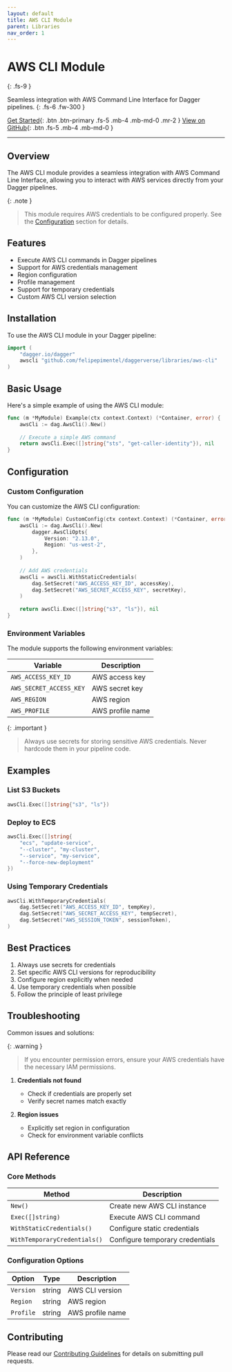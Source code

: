 ```yaml
---
layout: default
title: AWS CLI Module
parent: Libraries
nav_order: 1
---
```


# AWS CLI Module
{: .fs-9 }

Seamless integration with AWS Command Line Interface for Dagger pipelines.
{: .fs-6 .fw-300 }

[Get Started](#installation){: .btn .btn-primary .fs-5 .mb-4 .mb-md-0 .mr-2 }
[View on GitHub](https://github.com/felipepimentel/daggerverse/tree/main/aws-cli){: .btn .fs-5 .mb-4 .mb-md-0 }

---

## Overview

The AWS CLI module provides a seamless integration with AWS Command Line Interface, allowing you to interact with AWS services directly from your Dagger pipelines.

{: .note }
> This module requires AWS credentials to be configured properly. See the [Configuration](#configuration) section for details.

## Features

- Execute AWS CLI commands in Dagger pipelines
- Support for AWS credentials management
- Region configuration
- Profile management
- Support for temporary credentials
- Custom AWS CLI version selection

## Installation

To use the AWS CLI module in your Dagger pipeline:

```go
import (
    "dagger.io/dagger"
    awscli "github.com/felipepimentel/daggerverse/libraries/aws-cli"
)
```

## Basic Usage

Here's a simple example of using the AWS CLI module:

```go
func (m *MyModule) Example(ctx context.Context) (*Container, error) {
    awsCli := dag.AwsCli().New()
    
    // Execute a simple AWS command
    return awsCli.Exec([]string{"sts", "get-caller-identity"}), nil
}
```

## Configuration

### Custom Configuration

You can customize the AWS CLI configuration:

```go
func (m *MyModule) CustomConfig(ctx context.Context) (*Container, error) {
    awsCli := dag.AwsCli().New(
        dagger.AwsCliOpts{
            Version: "2.13.0",
            Region: "us-west-2",
        },
    )
    
    // Add AWS credentials
    awsCli = awsCli.WithStaticCredentials(
        dag.SetSecret("AWS_ACCESS_KEY_ID", accessKey),
        dag.SetSecret("AWS_SECRET_ACCESS_KEY", secretKey),
    )
    
    return awsCli.Exec([]string{"s3", "ls"}), nil
}
```

### Environment Variables

The module supports the following environment variables:

| Variable | Description |
|----------|-------------|
| `AWS_ACCESS_KEY_ID` | AWS access key |
| `AWS_SECRET_ACCESS_KEY` | AWS secret key |
| `AWS_REGION` | AWS region |
| `AWS_PROFILE` | AWS profile name |

{: .important }
> Always use secrets for storing sensitive AWS credentials. Never hardcode them in your pipeline code.

## Examples

### List S3 Buckets

```go
awsCli.Exec([]string{"s3", "ls"})
```

### Deploy to ECS

```go
awsCli.Exec([]string{
    "ecs", "update-service",
    "--cluster", "my-cluster",
    "--service", "my-service",
    "--force-new-deployment"
})
```

### Using Temporary Credentials

```go
awsCli.WithTemporaryCredentials(
    dag.SetSecret("AWS_ACCESS_KEY_ID", tempKey),
    dag.SetSecret("AWS_SECRET_ACCESS_KEY", tempSecret),
    dag.SetSecret("AWS_SESSION_TOKEN", sessionToken),
)
```

## Best Practices

1. Always use secrets for credentials
2. Set specific AWS CLI versions for reproducibility
3. Configure region explicitly when needed
4. Use temporary credentials when possible
5. Follow the principle of least privilege

## Troubleshooting

Common issues and solutions:

{: .warning }
> If you encounter permission errors, ensure your AWS credentials have the necessary IAM permissions.

1. **Credentials not found**
   - Check if credentials are properly set
   - Verify secret names match exactly

2. **Region issues**
   - Explicitly set region in configuration
   - Check for environment variable conflicts

## API Reference

### Core Methods

| Method | Description |
|--------|-------------|
| `New()` | Create new AWS CLI instance |
| `Exec([]string)` | Execute AWS CLI command |
| `WithStaticCredentials()` | Configure static credentials |
| `WithTemporaryCredentials()` | Configure temporary credentials |

### Configuration Options

| Option | Type | Description |
|--------|------|-------------|
| `Version` | string | AWS CLI version |
| `Region` | string | AWS region |
| `Profile` | string | AWS profile name |

## Contributing

Please read our [Contributing Guidelines](https://github.com/felipepimentel/daggerverse/blob/main/CONTRIBUTING.md) for details on submitting pull requests. 